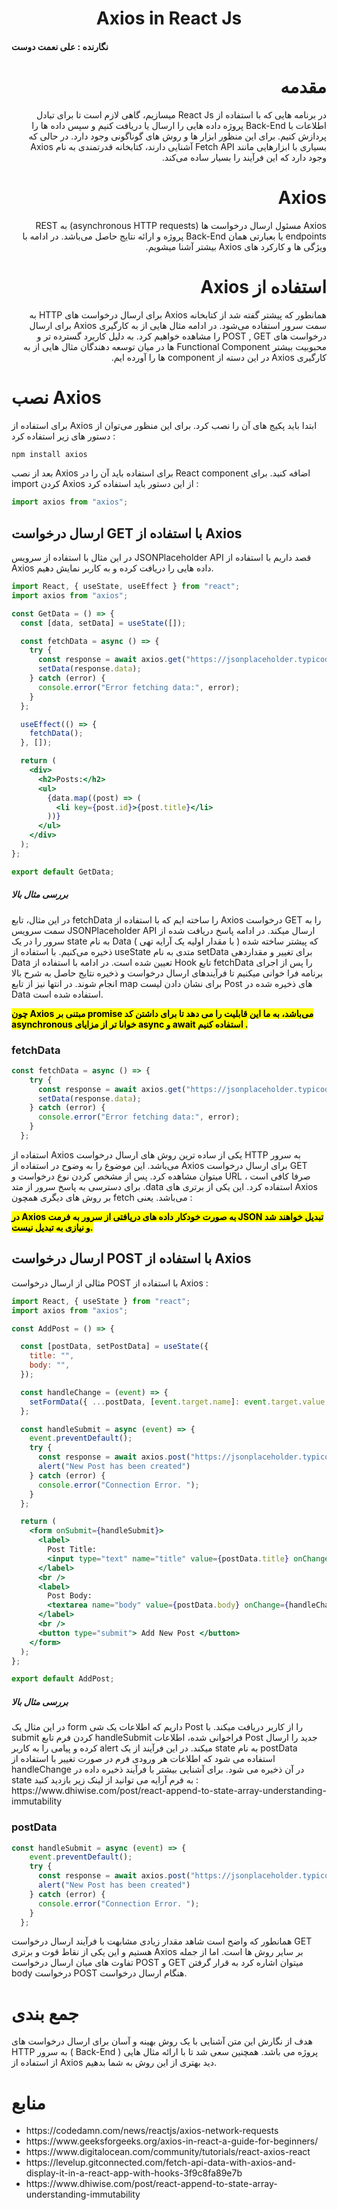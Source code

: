 
<h1 dir="rtl" align = "center"> Axios in React Js 

<h4>
    نگارنده :
    علی نعمت دوست
</h4>
<h1 dir="rtl" > مقدمه  </h1>

<p dir="rtl">
    در برنامه هایی که با استفاده از React Js میسازیم، گاهی لازم است تا برای تبادل اطلاعات با Back-End پروژه داده هایی را ارسال یا دریافت کنیم و سپس داده ها را پردازش کنیم. برای این منظور ابزار ها و روش های گوناگونی وجود دارد. در حالی که بسیاری با ابزارهایی مانند Fetch API آشنایی دارند، کتابخانه قدرتمندی به نام Axios وجود دارد که این فرآیند را بسیار ساده می‌کند. 
</p>


<h1 dir="rtl" >  Axios </h1>

<p dir="rtl">
 Axios مسئول ارسال درخواست ها (asynchronous HTTP requests) به REST endpoints یا بعبارتی همان Back-End پروژه و ارائه نتایج حاصل می‌باشد. در ادامه با ویژگی ها و کارکرد های Axios بیشتر آشنا میشویم. 
  
</p>

<h1 dir="rtl"> استفاده از Axios </h1>

<div dir="rtl">
    همانطور که پیشتر گفته شد از کتابخانه Axios برای ارسال درخواست های HTTP به سمت سرور استفاده می‌شود. در ادامه مثال هایی از به کارگیری Axios برای ارسال درخواست های POST , GET را مشاهده خواهیم کرد. به دلیل کاربرد گسترده تر و محبوبیت بیشتر Functional Component ها در میان توسعه دهندگان مثال هایی از به کارگیری Axios در این دسته از component ها را آورده ایم.
</div>

<h1> نصب Axios </h1>

<p>
    برای استفاده از Axios ابتدا باید پکیج های آن را نصب کرد. برای این منظور می‌توان از دستور های زیر استفاده کرد :
</p>    


```cmd
npm install axios
```



<p>
    بعد از نصب Axios برای استفاده باید آن را در React component اضافه کنید. برای import کردن Axios از این دستور باید استفاده کرد :
</p>


```jsx
import axios from "axios";
```




<h2> ارسال درخواست GET با استفاده از Axios </h2>

<p>
    در این مثال با استفاده از سرویس JSONPlaceholder API قصد داریم با استفاده از Axios داده هایی را دریافت کرده و به کاربر نمایش دهیم.
</p>

```jsx
import React, { useState, useEffect } from "react";
import axios from "axios";

const GetData = () => {
  const [data, setData] = useState([]);

  const fetchData = async () => {
    try {
      const response = await axios.get("https://jsonplaceholder.typicode.com/posts");
      setData(response.data);
    } catch (error) {
      console.error("Error fetching data:", error);
    }
  };

  useEffect(() => {
    fetchData();
  }, []);

  return (
    <div>
      <h2>Posts:</h2>
      <ul>
        {data.map((post) => (
          <li key={post.id}>{post.title}</li>
        ))}
      </ul>
    </div>
  );
};

export default GetData;
```
<h5> بررسی مثال بالا </h5>

<p>
    در این مثال، تابع fetchData را ساخته ایم که با استفاده از Axios درخواست GET را به سمت سرویس JSONPlaceholder API ارسال میکند. در ادامه پاسخ دریافت شده از سرور را در یک state به نام Data ( با مقدار اولیه یک آرایه تهی ) که پیشتر ساخته شده  ذخیره می‌کنیم. با استفاده از useState متدی به نام setData برای تغییر و مقداردهی Data تعیین شده است.
    در ادامه با استفاده از Hook تابع fetchData را پس از اجرای برنامه فرا خوانی میکنیم تا فرآیندهای ارسال درخواست و ذخیره نتایج حاصل به شرح بالا انجام شوند.
    در انتها نیز از تابع map برای نشان دادن لیست Post های ذخیره شده در Data استفاده شده است. 
    <p><mark><b>
        چون Axios مبتنی بر promise می‌باشد، به ما این قابلیت را می دهد تا برای داشتن کد asynchronous خوانا تر از مزایای async و await استفاده کنیم .
    </b></mark></p>
</p>

<h3>
    fetchData
</h3>

```jsx
const fetchData = async () => {
    try {
      const response = await axios.get("https://jsonplaceholder.typicode.com/posts");
      setData(response.data);
    } catch (error) {
      console.error("Error fetching data:", error);
    }
  };
```

<p>
    استفاده از Axios یکی از ساده ترین روش های ارسال درخواست HTTP به سرور می‌باشد. این موضوع را به وضوح در استفاده از Axios برای ارسال درخواست GET میتوان مشاهده کرد. 
    پس از مشخص کردن نوع درخواست و URL ، صرفا کافی است برای دسترسی به پاسخ سرور از متد .data استفاده کرد. این یکی از برتری های Axios بر روش های دیگری همچون fetch می‌باشد. یعنی :
    <p><mark><b>
         در Axios به صورت خودکار داده های دریافتی از سرور به فرمت JSON تبدیل خواهند شد و نیازی به تبدیل نیست.
    </b></mark></p>
</p>


<h2> ارسال درخواست POST با استفاده از Axios </h2>

<p>
    مثالی از ارسال درخواست POST با استفاده از Axios :
</p>

```jsx
import React, { useState } from "react";
import axios from "axios";

const AddPost = () => {

  const [postData, setPostData] = useState({
    title: "",
    body: "",
  });

  const handleChange = (event) => {
    setFormData({ ...postData, [event.target.name]: event.target.value });
  };

  const handleSubmit = async (event) => {
    event.preventDefault();
    try {
      const response = await axios.post("https://jsonplaceholder.typicode.com/posts", postData);
      alert("New Post has been created")
    } catch (error) {
      console.error("Connection Error. ");
    }
  };

  return (
    <form onSubmit={handleSubmit}>
      <label>
        Post Title:
        <input type="text" name="title" value={postData.title} onChange={handleChange} />
      </label>
      <br />
      <label>
        Post Body:
        <textarea name="body" value={postData.body} onChange={handleChange}></textarea>
      </label>
      <br />
      <button type="submit"> Add New Post </button>
    </form>
  );
};

export default AddPost;
```

<h5> بررسی مثال بالا </h5>
<p>
    در این مثال یک form داریم که اطلاعات یک شی Post را از کاربر دریافت میکند. با submit کردن فرم تابع handleSubmit فراخوانی شده، اطلاعات Post جدید را ارسال کرده و پیامی را به کاربر alert میکند. 
    در این فرآیند از یک state به نام postData استفاده می شود که اطلاعات هر ورودی فرم در صورت تغییر با استفاده از handleChange در آن ذخیره می شود. برای آشنایی بیشتر با فرآیند ذخیره داده در state به فرم آرایه می توانید از لینک زیر بازدید کنید :
    https://www.dhiwise.com/post/react-append-to-state-array-understanding-immutability
</p>

<h3>
    postData
</h3>

```jsx
const handleSubmit = async (event) => {
    event.preventDefault();
    try {
      const response = await axios.post("https://jsonplaceholder.typicode.com/posts", postData);
      alert("New Post has been created")
    } catch (error) {
      console.error("Connection Error. ");
    }
  };
```

<p>
    همانطور که واضح است شاهد مقدار زیادی مشابهت با فرآیند ارسال درخواست GET هستیم و این یکی از نقاط قوت و برتری Axios بر سایر روش ها است. 
    اما از جمله تفاوت های میان ارسال درخواست POST و GET میتوان اشاره کرد به قرار گرفتن body درخواست POST هنگام ارسال درخواست.

</p>

<h1> جمع بندی </h1>

<p>
    هدف از نگارش این متن آشنایی با یک روش بهینه و آسان برای ارسال درخواست های HTTP به سرور ( Back-End ) پروژه می باشد. همچنین سعی شد تا با ارائه مثال هایی از استفاده از Axios دید بهتری از این روش به شما بدهیم. 
</p>
<h1>
    منابع
</h1>

<ul>
    <li>https://codedamn.com/news/reactjs/axios-network-requests</li>
    <li>https://www.geeksforgeeks.org/axios-in-react-a-guide-for-beginners/</li>
    <li>https://www.digitalocean.com/community/tutorials/react-axios-react</li>
    <li>https://levelup.gitconnected.com/fetch-api-data-with-axios-and-display-it-in-a-react-app-with-hooks-3f9c8fa89e7b</li>
    <li>https://www.dhiwise.com/post/react-append-to-state-array-understanding-immutability</li>
</ul>
